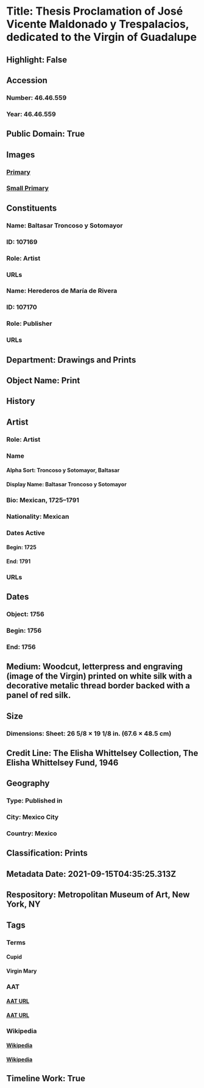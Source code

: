 # Title: Thesis Proclamation of José Vicente Maldonado y Trespalacios, dedicated to the Virgin of Guadalupe
## Highlight: False
## Accession
### Number: 46.46.559
### Year: 46.46.559
## Public Domain: True
## Images
### [Primary](https://images.metmuseum.org/CRDImages/dp/original/DP832863.jpg)
### [Small Primary](https://images.metmuseum.org/CRDImages/dp/web-large/DP832863.jpg)
## Constituents
### Name: Baltasar Troncoso y Sotomayor
### ID: 107169
### Role: Artist
### URLs
### Name: Herederos de María de Rivera
### ID: 107170
### Role: Publisher
### URLs
## Department: Drawings and Prints
## Object Name: Print
## History
## Artist
### Role: Artist
### Name
#### Alpha Sort: Troncoso y Sotomayor, Baltasar
#### Display Name: Baltasar Troncoso y Sotomayor
### Bio: Mexican, 1725–1791
### Nationality: Mexican
### Dates Active
#### Begin: 1725
#### End: 1791
### URLs
## Dates
### Object: 1756
### Begin: 1756
### End: 1756
## Medium: Woodcut, letterpress and engraving (image of the Virgin) printed on white silk with a decorative metalic thread border backed with a panel of red silk.
## Size
### Dimensions: Sheet: 26 5/8 × 19 1/8 in. (67.6 × 48.5 cm)
## Credit Line: The Elisha Whittelsey Collection, The Elisha Whittelsey Fund, 1946
## Geography
### Type: Published in
### City: Mexico City
### Country: Mexico
## Classification: Prints
## Metadata Date: 2021-09-15T04:35:25.313Z
## Respository: Metropolitan Museum of Art, New York, NY
## Tags
### Terms
#### Cupid
#### Virgin Mary
### AAT
#### [AAT URL](http://vocab.getty.edu/page/aat/300380105)
#### [AAT URL](http://vocab.getty.edu/page/ia/901000032)
### Wikipedia
#### [Wikipedia]()
#### [Wikipedia]()
## Timeline Work: True